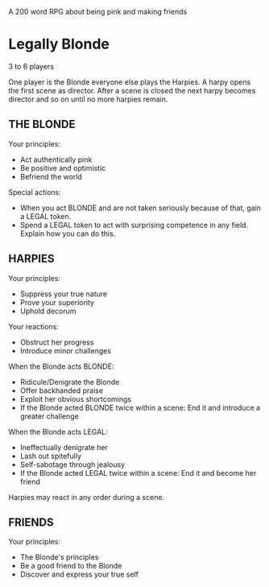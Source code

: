 A 200 word RPG about being pink and making friends

# Legally Blonde

3 to 6 players

One player is the Blonde everyone else plays the Harpies. A harpy opens the first scene as director. After a scene is closed the next harpy becomes director and so on until no more harpies remain. 

## THE BLONDE

Your principles:

- Act authentically pink
- Be positive and optimistic
- Befriend the world

Special actions:

- When you act BLONDE and are not taken seriously because of that, gain a LEGAL token. 
- Spend a LEGAL token to act with surprising competence in any field. Explain how you can do this.

## HARPIES

Your principles:

- Suppress your true nature
- Prove your superiority
- Uphold decorum

Your reactions:

- Obstruct her progress
- Introduce minor challenges

When the Blonde acts BLONDE:

- Ridicule/Denigrate the Blonde
- Offer backhanded praise
- Exploit her obvious shortcomings
- If the Blonde acted BLONDE twice within a scene: End it and introduce a greater challenge

When the Blonde acts LEGAL:

- Ineffectually denigrate her 
- Lash out spitefully
- Self-sabotage through jealousy
- If the Blonde acted LEGAL twice within a scene: End it and become her friend

Harpies may react in any order during a scene.

## FRIENDS

Your principles:

- The Blonde's principles
- Be a good friend to the Blonde
- Discover and express your true self
